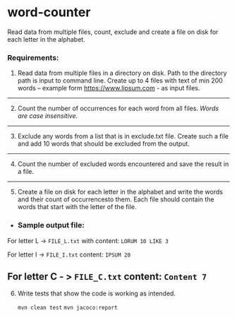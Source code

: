 # word-counter
Read data from multiple files, count, exclude and create a file on disk for each letter in the alphabet.

### Requirements:
1. Read data from multiple files in a directory on disk.
Path to the directory path is input to command line.
Create up to 4 files with text of min 200 words – example form
https://www.lipsum.com - as input files.
---
2. Count the number of occurrences for each word from all files.
*Words are case insensitive.*
---
3. Exclude any words from a list that is in exclude.txt file.
Create such a file and add 10 words that should be excluded from the output.
---
4. Count the number of excluded words encountered and save the result in a file.
---
5. Create a file on disk for each letter in the alphabet and write the words and their count of
occurrencesto them.
Each file should contain the words that start with the letter of the file.
- ### Sample output file:

For letter L -> `FILE_L.txt` with content:
`LORUM 10
LIKE 3`

For letter I -> `FILE_I.txt` content:
`IPSUM 20`

For letter C - > `FILE_C.txt` content:
`Content 7`
---
6. Write tests that show the code is working as intended.

   `mvn clean test`
   `mvn jacoco:report`